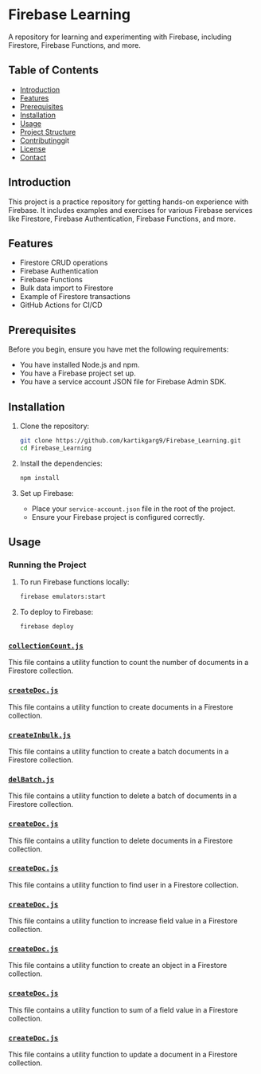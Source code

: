# Firebase Learning

A repository for learning and experimenting with Firebase, including Firestore, Firebase Functions, and more.

## Table of Contents

- [Introduction](#introduction)
- [Features](#features)
- [Prerequisites](#prerequisites)
- [Installation](#installation)
- [Usage](#usage)
- [Project Structure](#project-structure)
- [Contributing](#contributing)git
- [License](#license)
- [Contact](#contact)

## Introduction

This project is a practice repository for getting hands-on experience with Firebase. It includes examples and exercises for various Firebase services like Firestore, Firebase Authentication, Firebase Functions, and more.

## Features

- Firestore CRUD operations
- Firebase Authentication
- Firebase Functions
- Bulk data import to Firestore
- Example of Firestore transactions
- GitHub Actions for CI/CD

## Prerequisites

Before you begin, ensure you have met the following requirements:

- You have installed Node.js and npm.
- You have a Firebase project set up.
- You have a service account JSON file for Firebase Admin SDK.

## Installation

1. Clone the repository:

   ```sh
   git clone https://github.com/kartikgarg9/Firebase_Learning.git
   cd Firebase_Learning
   ```

2. Install the dependencies:

   ```sh
   npm install
   ```

3. Set up Firebase:
   - Place your `service-account.json` file in the root of the project.
   - Ensure your Firebase project is configured correctly.

## Usage

### Running the Project

1. To run Firebase functions locally:

   ```sh
   firebase emulators:start
   ```

2. To deploy to Firebase:
   ```sh
   firebase deploy
   ```

### [`collectionCount.js`](https://github.com/kartikgarg9/Firebase__Learning/blob/main/src/hello/collectionCount.js)

This file contains a utility function to count the number of documents in a Firestore collection.

### [`createDoc.js`](https://github.com/kartikgarg9/Firebase__Learning/blob/main/src/hello/createDoc.js)

This file contains a utility function to create documents in a Firestore collection.

### [`createInbulk.js`](https://github.com/kartikgarg9/Firebase__Learning/blob/main/src/hello/createInbulk.js)

This file contains a utility function to create a batch documents in a Firestore collection.

### [`delBatch.js`](https://github.com/kartikgarg9/Firebase__Learning/blob/main/src/hello/delBatch.js)

This file contains a utility function to delete a batch of documents in a Firestore collection.

### [`createDoc.js`](https://github.com/kartikgarg9/Firebase__Learning/blob/main/src/hello/deleteDoc.js)

This file contains a utility function to delete documents in a Firestore collection.

### [`createDoc.js`](https://github.com/kartikgarg9/Firebase__Learning/blob/main/src/hello/findUser.js)

This file contains a utility function to find user in a Firestore collection.

### [`createDoc.js`](https://github.com/kartikgarg9/Firebase__Learning/blob/main/src/hello/incDoc.js)

This file contains a utility function to increase field value in a Firestore collection.

### [`createDoc.js`](https://github.com/kartikgarg9/Firebase__Learning/blob/main/src/hello/object.js)

This file contains a utility function to create an object in a Firestore collection.

### [`createDoc.js`](https://github.com/kartikgarg9/Firebase__Learning/blob/main/src/hello/sumOfId.js)

This file contains a utility function to sum of a field value in a Firestore collection.

### [`createDoc.js`](https://github.com/kartikgarg9/Firebase__Learning/blob/main/src/hello/updateDoc.js)

This file contains a utility function to update a document in a Firestore collection.
